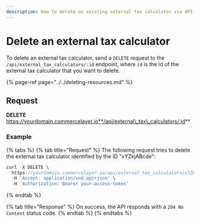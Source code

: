 ```yaml
---
description: How to delete an existing external tax calculator via API
---
```


# Delete an external tax calculator

To delete an external tax calculator, send a `DELETE` request to the `/api/external_tax_calculators/:id` endpoint, where `id` is the id of the external tax calculator that you want to delete.

{% page-ref page="../../deleting-resources.md" %}

## Request

**DELETE** https://yourdomain.commercelayer.io**/api/external\_tax\_calculators/:id**

### Example

{% tabs %}
{% tab title="Request" %}
The following request tries to delete the external tax calculator identified by the ID "xYZkjABcde":

```javascript
curl -X DELETE \
  https://yourdomain.commercelayer.io/api/external_tax_calculators/xYZkjABcde \
  -H 'Accept: application/vnd.api+json' \
  -H 'Authorization: Bearer your-access-token'
```
{% endtab %}

{% tab title="Response" %}
On success, the API responds with a `204 No Content` status code.
{% endtab %}
{% endtabs %}

